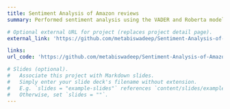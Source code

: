 ```yaml
---
title: Sentiment Analysis of Amazon reviews
summary: Performed sentiment analysis using the VADER and Roberta models to classify amazon reviews as positive, neutral or negative. Uses NLTK, Hugging Face transformers, Python.

# Optional external URL for project (replaces project detail page).
external_link: 'https://github.com/metabiswadeep/Sentiment-Analysis-of-Amazon-Reviews/'

links:
url_code: 'https://github.com/metabiswadeep/Sentiment-Analysis-of-Amazon-Reviews/'

# Slides (optional).
#   Associate this project with Markdown slides.
#   Simply enter your slide deck's filename without extension.
#   E.g. `slides = "example-slides"` references `content/slides/example-slides.md`.
#   Otherwise, set `slides = ""`.
---
```

